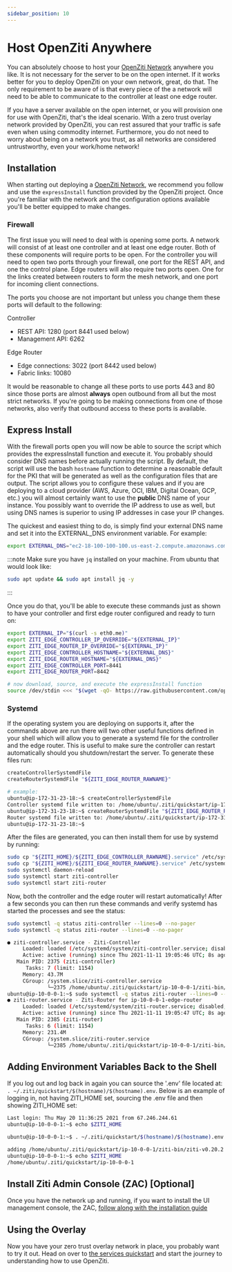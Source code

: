 ```yaml
---
sidebar_position: 10
---
```

# Host OpenZiti Anywhere

You can absolutely choose to host your [OpenZiti Network](../../introduction/index.mdx) anywhere you like.
It is not necessary for the server to be on the open internet. If it works better for you to deploy OpenZiti on your
own network, great, do that.  The only requirement to be aware of is that every piece of the a network will need to be able to communicate to the controller at least one edge router.

If you have a server available on the open internet, or you will provision one for use with OpenZiti, that's the
ideal scenario. With a zero trust overlay network provided by OpenZiti, you can rest assured that your traffic is safe even when using commodity internet. Furthermore, you do not need to worry about being on a network you trust, as all networks are considered untrustworthy, even your work/home network!

## Installation

When starting out deploying a [OpenZiti Network](../../introduction/index.mdx), we recommend you follow
and use the `expressInstall` function provided by the OpenZiti project. Once you're familiar with the network and
the configuration options available you'll be better equipped to make changes.

### Firewall

The first issue you will need to deal with is opening some ports. A network will consist of at least one controller and 
at least one edge router. Both of these components will require ports to be open. For the controller you will need to 
open two ports through your firewall, one port for the REST API, and one the control plane. Edge routers will also 
require two ports open. One for the links created between routers to form the mesh network, and one port for incoming 
client connections.

The ports you choose are not important but unless you change them these ports will default to the following:

Controller

- REST API: 1280 (port 8441 used below)
- Management API: 6262

Edge Router

- Edge connections: 3022 (port 8442 used below)
- Fabric links: 10080

It would be reasonable to change all these ports to use ports 443 and 80 since those ports are almost **always** open
outbound from all but the most strict networks. If you're going to be making connections from one of those networks, also
verify that outbound access to these ports is available.

## Express Install

With the firewall ports open you will now be able to source the script which provides the expressInstall function and
execute it. You probably should consider DNS names before actually running the script. By default, the script will use
the bash `hostname` function to determine a reasonable default for the PKI that will be generated as well as the
configuration files that are output.  The script allows you to configure these values and if you are deploying to a cloud
provider (AWS, Azure, OCI, IBM, Digital Ocean, GCP, etc.) you will almost certainly want to use the **public** DNS name
of your instance. You possibly  want to override the IP address to use as well, but using DNS names is superior to using
IP addresses in case your IP changes.

The quickest and easiest thing to do, is simply find your external DNS name and set it into the EXTERNAL_DNS environment
variable. For example:

```bash
export EXTERNAL_DNS="ec2-18-100-100-100.us-east-2.compute.amazonaws.com"
```

:::note
Make sure you have `jq` installed on your machine. From ubuntu that would look like:

```bash
sudo apt update && sudo apt install jq -y
```
:::

Once you do that, you'll be able to
execute these commands just as
shown to have your
controller and
first edge router
configured and ready to turn on:

```bash
export EXTERNAL_IP="$(curl -s eth0.me)"       
export ZITI_EDGE_CONTROLLER_IP_OVERRIDE="${EXTERNAL_IP}"
export ZITI_EDGE_ROUTER_IP_OVERRIDE="${EXTERNAL_IP}"
export ZITI_EDGE_CONTROLLER_HOSTNAME="${EXTERNAL_DNS}"
export ZITI_EDGE_ROUTER_HOSTNAME="${EXTERNAL_DNS}"
export ZITI_EDGE_CONTROLLER_PORT=8441
export ZITI_EDGE_ROUTER_PORT=8442

# now download, source, and execute the expressInstall function
source /dev/stdin <<< "$(wget -qO- https://raw.githubusercontent.com/openziti/ziti/release-next/quickstart/docker/image/ziti-cli-functions.sh)"; expressInstall
```

### Systemd

If the operating system you are deploying on supports it, after the commands above are run there will two other useful
functions defined in your shell which will allow you to generate a systemd file for the controller and the edge router. This
is useful to make sure the controller can restart automatically should you shutdown/restart the server. To generate these
files run:

```bash
createControllerSystemdFile
createRouterSystemdFile "${ZITI_EDGE_ROUTER_RAWNAME}"

# example:
ubuntu@ip-172-31-23-18:~$ createControllerSystemdFile
Controller systemd file written to: /home/ubuntu/.ziti/quickstart/ip-172-31-23-18/ip-172-31-23-18-edge-controller.service
ubuntu@ip-172-31-23-18:~$ createRouterSystemdFile "${ZITI_EDGE_ROUTER_RAWNAME}"
Router systemd file written to: /home/ubuntu/.ziti/quickstart/ip-172-31-23-18/ip-172-31-23-18-edge-router.service
ubuntu@ip-172-31-23-18:~$
```

After the files are generated, you can then install them for use by systemd by running:

```bash
sudo cp "${ZITI_HOME}/${ZITI_EDGE_CONTROLLER_RAWNAME}.service" /etc/systemd/system/ziti-controller.service
sudo cp "${ZITI_HOME}/${ZITI_EDGE_ROUTER_RAWNAME}.service" /etc/systemd/system/ziti-router.service
sudo systemctl daemon-reload
sudo systemctl start ziti-controller
sudo systemctl start ziti-router
```

Now, both the controller and the edge router will restart automatically!  After a few seconds you can then run these
commands and verify systemd has started the processes and see the status:

```bash
sudo systemctl -q status ziti-controller --lines=0 --no-pager
sudo systemctl -q status ziti-router --lines=0 --no-pager

● ziti-controller.service - Ziti-Controller
     Loaded: loaded (/etc/systemd/system/ziti-controller.service; disabled; vendor preset: enabled)
     Active: active (running) since Thu 2021-11-11 19:05:46 UTC; 8s ago
   Main PID: 2375 (ziti-controller)
      Tasks: 7 (limit: 1154)
     Memory: 43.7M
     CGroup: /system.slice/ziti-controller.service
             └─2375 /home/ubuntu/.ziti/quickstart/ip-10-0-0-1/ziti-bin/ziti-v0.22.11/ziti-controller run /home/ubuntu/.ziti/quickstart/ip-10-0-0-1/co…
ubuntu@ip-10-0-0-1:~$ sudo systemctl -q status ziti-router --lines=0 --no-pager
● ziti-router.service - Ziti-Router for ip-10-0-0-1-edge-router
     Loaded: loaded (/etc/systemd/system/ziti-router.service; disabled; vendor preset: enabled)
     Active: active (running) since Thu 2021-11-11 19:05:47 UTC; 8s ago
   Main PID: 2385 (ziti-router)
      Tasks: 6 (limit: 1154)
     Memory: 231.4M
     CGroup: /system.slice/ziti-router.service
             └─2385 /home/ubuntu/.ziti/quickstart/ip-10-0-0-1/ziti-bin/ziti-v0.22.11/ziti-router run /home/ubuntu/.ziti/quickstart/ip-10-0-0-1/ip-10…
```

## Adding Environment Variables Back to the Shell

If you log out and log back in again you can source the '.env' file located at:
`. ~/.ziti/quickstart/$(hostname)/$(hostname).env`. Below is an example of logging in, not having ZITI_HOME set, sourcing the
.env file and then showing ZITI_HOME set:

```bash
Last login: Thu May 20 11:36:25 2021 from 67.246.244.61
ubuntu@ip-10-0-0-1:~$ echo $ZITI_HOME

ubuntu@ip-10-0-0-1:~$ . ~/.ziti/quickstart/$(hostname)/$(hostname).env

adding /home/ubuntu/.ziti/quickstart/ip-10-0-0-1/ziti-bin/ziti-v0.20.2 to the path
ubuntu@ip-10-0-0-1:~$ echo $ZITI_HOME
/home/ubuntu/.ziti/quickstart/ip-10-0-0-1
```

## Install Ziti Admin Console (ZAC) [Optional]

Once you have the network up and running, if you want to install the UI management console, the ZAC, [follow along with
the installation guide](../zac/installation.md)

## Using the Overlay

Now you have your zero trust overlay network in place, you probably want to try it out. Head on over to
[the services quickstart](../services/index.md) and start the journey to understanding how to use OpenZiti.
